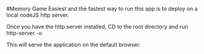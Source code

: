 #Memory Game
Easiest and the fastest way to run this app is to deploy on a local nodeJS http server.

Once you have the http server installed, CD to the root directory and run http-server -o

This will serve the application on the default browser.
